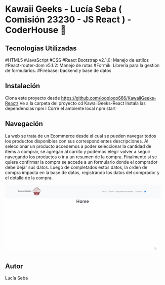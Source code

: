 # Kawaii Geeks - Lucía Seba ( Comisión 23230 - JS React ) - CoderHouse 🚀

## Tecnologías Utilizadas

#HTML5
#JavaScript
#CSS
#React Bootstrap v2.1.0: Manejo de estilos
#React-router-dom v5.1.2: Manejo de rutas
#Formik: Librería para la gestión de formularios.
#Firebase: backend y base de datos

## Instalación
Clona este proyecto desde https://github.com/looploop666/KawaiiGeeks-React/
Ve a la carpeta del proyecto cd KawaiiGeeks-React
Instala las dependencias npm i
Corre el ambiente local npm start

## Navegación
La web se trata de un Ecommerce desde el cual se pueden navegar todos los productos disponibles con sus correspondientes descripciones.
Al seleccionar un producto accedemos a poder seleccionar la cantidad de items a comprar, se agregan al carrito y podemos elegir volver a seguir navegando los productos
o ir a un resumen de la compra. Finalmente si se quiere confirmar la compra se accede a un formulario donde el comprador debe dejar sus datos. Luego de completados estos datos, la orden de compra impacta en la base de datos, registrando los datos del comprador y el detalle de la compra.

![Gif KawaiiGeeks](./public/img/KawaiiGeeks.gif)

## Autor
Lucía Seba
